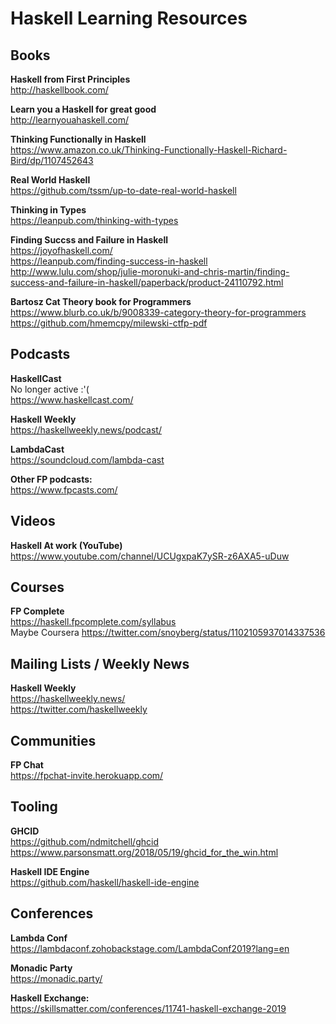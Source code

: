 # Haskell Learning Resources

## Books
**Haskell from First Principles**  
http://haskellbook.com/

**Learn you a Haskell for great good**  
http://learnyouahaskell.com/

**Thinking Functionally in Haskell**  
https://www.amazon.co.uk/Thinking-Functionally-Haskell-Richard-Bird/dp/1107452643

**Real World Haskell**  
https://github.com/tssm/up-to-date-real-world-haskell

**Thinking in Types**  
https://leanpub.com/thinking-with-types

**Finding Succss and Failure in Haskell**  
https://joyofhaskell.com/  
https://leanpub.com/finding-success-in-haskell   
http://www.lulu.com/shop/julie-moronuki-and-chris-martin/finding-success-and-failure-in-haskell/paperback/product-24110792.html  

**Bartosz Cat Theory book for Programmers**  
https://www.blurb.co.uk/b/9008339-category-theory-for-programmers  
https://github.com/hmemcpy/milewski-ctfp-pdf  

## Podcasts

**HaskellCast**  
No longer active :'(  
https://www.haskellcast.com/

**Haskell Weekly**    
https://haskellweekly.news/podcast/

**LambdaCast**  
https://soundcloud.com/lambda-cast

**Other FP podcasts:**  
https://www.fpcasts.com/

## Videos
**Haskell At work (YouTube)**  
https://www.youtube.com/channel/UCUgxpaK7ySR-z6AXA5-uDuw

## Courses

**FP Complete**  
https://haskell.fpcomplete.com/syllabus  
Maybe Coursera https://twitter.com/snoyberg/status/1102105937014337536

## Mailing Lists / Weekly News
**Haskell Weekly**  
https://haskellweekly.news/  
https://twitter.com/haskellweekly


## Communities
**FP Chat**  
https://fpchat-invite.herokuapp.com/

## Tooling
**GHCID**  
https://github.com/ndmitchell/ghcid  
https://www.parsonsmatt.org/2018/05/19/ghcid_for_the_win.html


**Haskell IDE Engine**  
https://github.com/haskell/haskell-ide-engine


## Conferences
**Lambda Conf**  
https://lambdaconf.zohobackstage.com/LambdaConf2019?lang=en

**Monadic Party**  
https://monadic.party/

**Haskell Exchange:**  
https://skillsmatter.com/conferences/11741-haskell-exchange-2019
